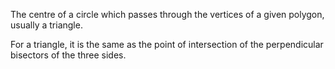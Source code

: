 The centre of a circle which passes through the vertices of a given
polygon, usually a triangle.

For a triangle, it is the same as the point of intersection of the
perpendicular bisectors of the three sides.

